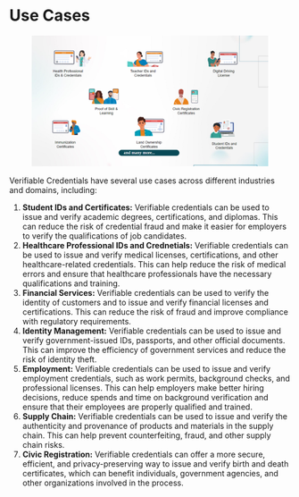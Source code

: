 # Use Cases

<figure><img src="../../.gitbook/assets/image (1) (3).png" alt=""><figcaption></figcaption></figure>

Verifiable Credentials have several use cases across different industries and domains, including:

1. **Student IDs and Certificates:** Verifiable credentials can be used to issue and verify academic degrees, certifications, and diplomas. This can reduce the risk of credential fraud and make it easier for employers to verify the qualifications of job candidates.
2. **Healthcare Professional IDs and Crednetials:** Verifiable credentials can be used to issue and verify medical licenses, certifications, and other healthcare-related credentials. This can help reduce the risk of medical errors and ensure that healthcare professionals have the necessary qualifications and training.
3. **Financial Services:** Verifiable credentials can be used to verify the identity of customers and to issue and verify financial licenses and certifications. This can reduce the risk of fraud and improve compliance with regulatory requirements.
4. **Identity Management:** Verifiable credentials can be used to issue and verify government-issued IDs, passports, and other official documents. This can improve the efficiency of government services and reduce the risk of identity theft.
5. **Employment:** Verifiable credentials can be used to issue and verify employment credentials, such as work permits, background checks, and professional licenses. This can help employers make better hiring decisions, reduce spends and time on background verification and ensure that their employees are properly qualified and trained.
6. **Supply Chain:** Verifiable credentials can be used to issue and verify the authenticity and provenance of products and materials in the supply chain. This can help prevent counterfeiting, fraud, and other supply chain risks.
7. **Civic Registration:** Verifiable credentials can offer a more secure, efficient, and privacy-preserving way to issue and verify birth and death certificates, which can benefit individuals, government agencies, and other organizations involved in the process.

